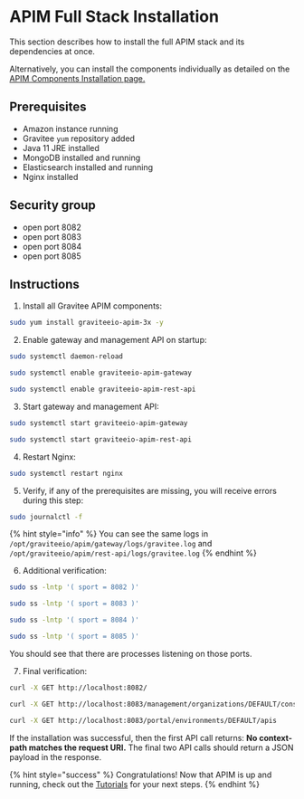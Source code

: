 # APIM Full Stack Installation

This section describes how to install the full APIM stack and its dependencies at once.&#x20;

Alternatively, you can install the components individually as detailed on the [APIM Components Installation page. ](../apim-components-installation.md)

## Prerequisites

* Amazon instance running
* Gravitee `yum` repository added
* Java 11 JRE installed
* MongoDB installed and running
* Elasticsearch installed and running
* Nginx installed

## Security group

* open port 8082
* open port 8083
* open port 8084
* open port 8085

## Instructions

1. Install all Gravitee APIM components:

```sh
sudo yum install graviteeio-apim-3x -y
```

2. Enable gateway and management API on startup:

```sh
sudo systemctl daemon-reload

sudo systemctl enable graviteeio-apim-gateway

sudo systemctl enable graviteeio-apim-rest-api
```

3. Start gateway and management API:

```sh
sudo systemctl start graviteeio-apim-gateway

sudo systemctl start graviteeio-apim-rest-api
```

4. Restart Nginx:

```sh
sudo systemctl restart nginx
```

5. Verify, if any of the prerequisites are missing, you will receive errors during this step:

```sh
sudo journalctl -f
```

{% hint style="info" %}
You can see the same logs in `/opt/graviteeio/apim/gateway/logs/gravitee.log` and `/opt/graviteeio/apim/rest-api/logs/gravitee.log`
{% endhint %}

6. Additional verification:

```sh
sudo ss -lntp '( sport = 8082 )'

sudo ss -lntp '( sport = 8083 )'

sudo ss -lntp '( sport = 8084 )'

sudo ss -lntp '( sport = 8085 )'
```

You should see that there are processes listening on those ports.

7. Final verification:

```sh
curl -X GET http://localhost:8082/

curl -X GET http://localhost:8083/management/organizations/DEFAULT/console

curl -X GET http://localhost:8083/portal/environments/DEFAULT/apis
```

If the installation was successful, then the first API call returns: **No context-path matches the request URI.** The final two API calls should return a JSON payload in the response.

{% hint style="success" %}
Congratulations! Now that APIM is up and running, check out the [Tutorials](../../../tutorials/) for your next steps.
{% endhint %}

